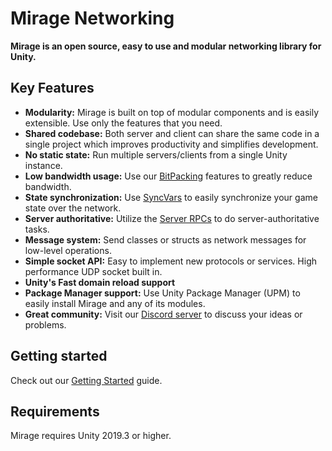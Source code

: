 # Mirage Networking

**Mirage is an open source, easy to use and modular networking library for Unity.**

## Key Features
- **Modularity:** Mirage is built on top of modular components and is easily extensible. Use only the features that you need.
- **Shared codebase:** Both server and client can share the same code in a single project which improves productivity and simplifies development.
- **No static state:** Run multiple servers/clients from a single Unity instance.
- **Low bandwidth usage:** Use our [BitPacking](Articles/Guides/BitPacking/index.md) features to greatly reduce bandwidth.
- **State synchronization:** Use [SyncVars](Articles/Guides/Sync/index.md) to easily synchronize your game state over the network.
- **Server authoritative:** Utilize the [Server RPCs](Articles/Guides/RemoteActions/ServerRpc.md) to do server-authoritative tasks.
- **Message system:** Send classes or structs as network messages for low-level operations.
- **Simple socket API:** Easy to implement new protocols or services. High performance UDP socket built in.
- **Unity's Fast domain reload support**
- **Package Manager support:** Use Unity Package Manager (UPM) to easily install Mirage and any of its modules.
- **Great community:** Visit our [Discord server](https://discord.gg/DTBPBYvexy) to discuss your ideas or problems.

## Getting started
Check out our [Getting Started](Articles/General/Start.md) guide.

## Requirements
Mirage requires Unity 2019.3 or higher.